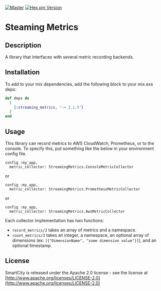[![Master](https://travis-ci.org/smartcitiesdata/streaming-metrics.svg?branch=master)](https://travis-ci.org/smartcitiesdata/streaming-metrics)
[![Hex.pm Version](http://img.shields.io/hexpm/v/streaming-metrics.svg?style=flat)](https://hex.pm/packages/streaming-metrics)

# Steaming Metrics

## Description

A library that interfaces with several metric recording backends.

## Installation

To add to your mix dependencies, add the following block to your mix.exs deps:

```elixir
def deps do
  [
    {:streaming_metrics, "~> 2.1.5"}
  ]
end
```

## Usage

This library can record metrics to AWS CloudWatch, Prometheus, or to the console. To specify this, put something like the below in your environment config file.
```
config :my_app,
  metric_collector: StreamingMetrics.ConsoleMetricCollector
```
or

```
config :my_app,
  metric_collector: StreamingMetrics.PrometheusMetricCollector
```

or

```
config :my_app,
  metric_collector: StreamingMetrics.AwsMetricCollector
```

Each collector implementation has two functions: 

- `record_metrics/2` takes an array of metrics and a namespace.
 - `count_metrics/3` takes an integer, a namespace, an optional array of dimensions (ex: `[{"DimensionName", "some dimension value"}]`), and an optional timestamp.

 ## License

SmartCity is released under the Apache 2.0 license - see the license at [http://www.apache.org/licenses/LICENSE-2.0](http://www.apache.org/licenses/LICENSE-2.0)
